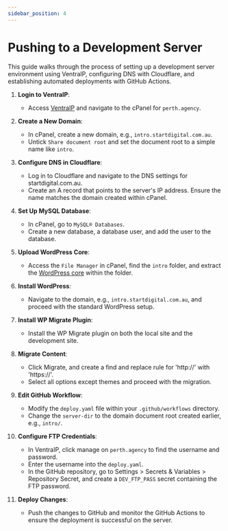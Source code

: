 ```yaml
---
sidebar_position: 4
---
```


# Pushing to a Development Server

This guide walks through the process of setting up a development server environment using VentraIP, configuring DNS with Cloudflare, and establishing automated deployments with GitHub Actions.

1. **Login to VentraIP**:
   - Access [VentraIP](https://ventraip.com.au/) and navigate to the cPanel for `perth.agency`.

2. **Create a New Domain**:
   - In cPanel, create a new domain, e.g., `intro.startdigital.com.au`.
   - Untick `Share document root` and set the document root to a simple name like `intro`.

3. **Configure DNS in Cloudflare**:
   - Log in to Cloudflare and navigate to the DNS settings for startdigital.com.au.
   - Create an A record that points to the server's IP address. Ensure the name matches the domain created within cPanel.

4. **Set Up MySQL Database**:
   - In cPanel, go to `MySQL® Databases`.
   - Create a new database, a database user, and add the user to the database.

5. **Upload WordPress Core**:
   - Access the `File Manager` in cPanel, find the `intro` folder, and extract the [WordPress core](https://wordpress.org/download/) within the folder.

6. **Install WordPress**:
   - Navigate to the domain, e.g., `intro.startdigital.com.au`, and proceed with the standard WordPress setup.

7. **Install WP Migrate Plugin**:
   - Install the WP Migrate plugin on both the local site and the development site.

8. **Migrate Content**:
   - Click Migrate, and create a find and replace rule for 'http://' with 'https://'.
   - Select all options except themes and proceed with the migration.

9. **Edit GitHub Workflow**:
   - Modify the `deploy.yaml` file within your `.github/workflows` directory.
   - Change the `server-dir` to the domain document root created earlier, e.g., `intro/`.

10. **Configure FTP Credentials**:
    - In VentraIP, click manage on `perth.agency` to find the username and password.
    - Enter the username into the `deploy.yaml`.
    - In the GitHub repository, go to Settings > Secrets & Variables > Repository Secret, and create a `DEV_FTP_PASS` secret containing the FTP password.

11. **Deploy Changes**:
    - Push the changes to GitHub and monitor the GitHub Actions to ensure the deployment is successful on the server.